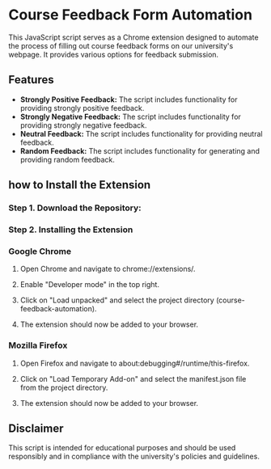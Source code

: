 # Course Feedback Form Automation

This JavaScript script serves as a Chrome extension designed to automate the process of filling out course feedback forms on our university's webpage. It provides various options for feedback submission.

## Features

- **Strongly Positive Feedback:** The script includes functionality for providing strongly positive feedback.
- **Strongly Negative Feedback:** The script includes functionality for providing strongly negative feedback.
- **Neutral Feedback:** The script includes functionality for providing neutral feedback.
- **Random Feedback:** The script includes functionality for generating and providing random feedback.

## how to Install the Extension

### Step 1. **Download the Repository:** 
### Step 2. **Installing the Extension**

### Google Chrome
1. Open Chrome and navigate to chrome://extensions/.

2. Enable "Developer mode" in the top right.

3. Click on "Load unpacked" and select the project directory (course-feedback-automation).

4. The extension should now be added to your browser.

### Mozilla Firefox
1. Open Firefox and navigate to about:debugging#/runtime/this-firefox.

2. Click on "Load Temporary Add-on" and select the manifest.json file from the project directory.

3. The extension should now be added to your browser.

## Disclaimer

This script is intended for educational purposes and should be used responsibly and in compliance with the university's policies and guidelines.
